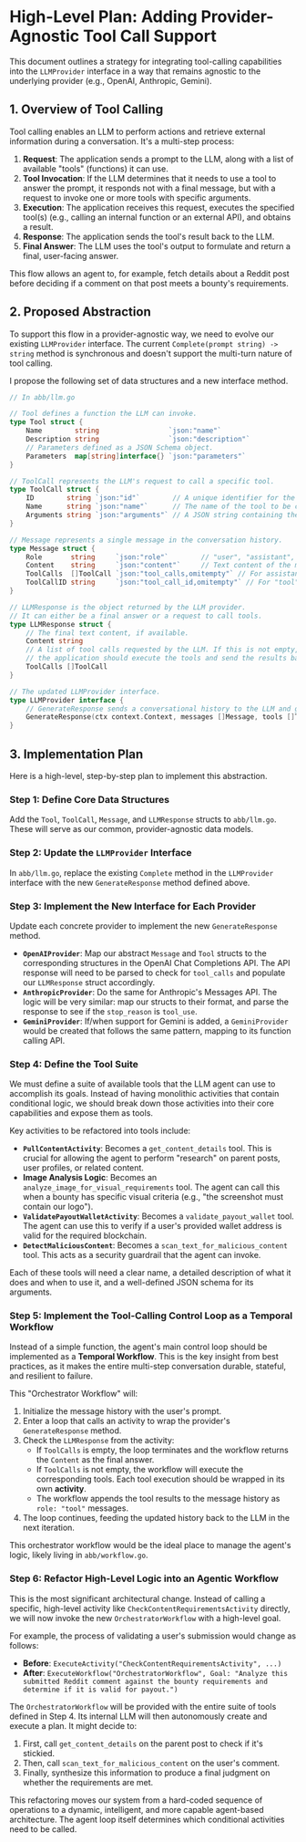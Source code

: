 # High-Level Plan: Adding Provider-Agnostic Tool Call Support

This document outlines a strategy for integrating tool-calling capabilities into the `LLMProvider` interface in a way that remains agnostic to the underlying provider (e.g., OpenAI, Anthropic, Gemini).

## 1. Overview of Tool Calling

Tool calling enables an LLM to perform actions and retrieve external information during a conversation. It's a multi-step process:

1.  **Request**: The application sends a prompt to the LLM, along with a list of available "tools" (functions) it can use.
2.  **Tool Invocation**: If the LLM determines that it needs to use a tool to answer the prompt, it responds not with a final message, but with a request to invoke one or more tools with specific arguments.
3.  **Execution**: The application receives this request, executes the specified tool(s) (e.g., calling an internal function or an external API), and obtains a result.
4.  **Response**: The application sends the tool's result back to the LLM.
5.  **Final Answer**: The LLM uses the tool's output to formulate and return a final, user-facing answer.

This flow allows an agent to, for example, fetch details about a Reddit post before deciding if a comment on that post meets a bounty's requirements.

## 2. Proposed Abstraction

To support this flow in a provider-agnostic way, we need to evolve our existing `LLMProvider` interface. The current `Complete(prompt string) -> string` method is synchronous and doesn't support the multi-turn nature of tool calling.

I propose the following set of data structures and a new interface method.

```go
// In abb/llm.go

// Tool defines a function the LLM can invoke.
type Tool struct {
	Name        string                 `json:"name"`
	Description string                 `json:"description"`
	// Parameters defined as a JSON Schema object.
	Parameters  map[string]interface{} `json:"parameters"`
}

// ToolCall represents the LLM's request to call a specific tool.
type ToolCall struct {
	ID        string `json:"id"`        // A unique identifier for the tool call instance.
	Name      string `json:"name"`      // The name of the tool to be called.
	Arguments string `json:"arguments"` // A JSON string containing the arguments.
}

// Message represents a single message in the conversation history.
type Message struct {
	Role       string     `json:"role"`        // "user", "assistant", or "tool"
	Content    string     `json:"content"`     // Text content of the message.
	ToolCalls  []ToolCall `json:"tool_calls,omitempty"` // For assistant messages requesting tool calls.
	ToolCallID string     `json:"tool_call_id,omitempty"` // For "tool" role messages, linking to a ToolCall.
}

// LLMResponse is the object returned by the LLM provider.
// It can either be a final answer or a request to call tools.
type LLMResponse struct {
	// The final text content, if available.
	Content string
	// A list of tool calls requested by the LLM. If this is not empty,
	// the application should execute the tools and send the results back.
	ToolCalls []ToolCall
}

// The updated LLMProvider interface.
type LLMProvider interface {
	// GenerateResponse sends a conversational history to the LLM and gets a response.
	GenerateResponse(ctx context.Context, messages []Message, tools []Tool) (*LLMResponse, error)
}
```

## 3. Implementation Plan

Here is a high-level, step-by-step plan to implement this abstraction.

### Step 1: Define Core Data Structures

Add the `Tool`, `ToolCall`, `Message`, and `LLMResponse` structs to `abb/llm.go`. These will serve as our common, provider-agnostic data models.

### Step 2: Update the `LLMProvider` Interface

In `abb/llm.go`, replace the existing `Complete` method in the `LLMProvider` interface with the new `GenerateResponse` method defined above.

### Step 3: Implement the New Interface for Each Provider

Update each concrete provider to implement the new `GenerateResponse` method.

- **`OpenAIProvider`**: Map our abstract `Message` and `Tool` structs to the corresponding structures in the OpenAI Chat Completions API. The API response will need to be parsed to check for `tool_calls` and populate our `LLMResponse` struct accordingly.
- **`AnthropicProvider`**: Do the same for Anthropic's Messages API. The logic will be very similar: map our structs to their format, and parse the response to see if the `stop_reason` is `tool_use`.
- **`GeminiProvider`**: If/when support for Gemini is added, a `GeminiProvider` would be created that follows the same pattern, mapping to its function calling API.

### Step 4: Define the Tool Suite

We must define a suite of available tools that the LLM agent can use to accomplish its goals. Instead of having monolithic activities that contain conditional logic, we should break down those activities into their core capabilities and expose them as tools.

Key activities to be refactored into tools include:

- **`PullContentActivity`**: Becomes a `get_content_details` tool. This is crucial for allowing the agent to perform "research" on parent posts, user profiles, or related content.
- **Image Analysis Logic**: Becomes an `analyze_image_for_visual_requirements` tool. The agent can call this when a bounty has specific visual criteria (e.g., "the screenshot must contain our logo").
- **`ValidatePayoutWalletActivity`**: Becomes a `validate_payout_wallet` tool. The agent can use this to verify if a user's provided wallet address is valid for the required blockchain.
- **`DetectMaliciousContent`**: Becomes a `scan_text_for_malicious_content` tool. This acts as a security guardrail that the agent can invoke.

Each of these tools will need a clear name, a detailed description of what it does and when to use it, and a well-defined JSON schema for its arguments.

### Step 5: Implement the Tool-Calling Control Loop as a Temporal Workflow

Instead of a simple function, the agent's main control loop should be implemented as a **Temporal Workflow**. This is the key insight from best practices, as it makes the entire multi-step conversation durable, stateful, and resilient to failure.

This "Orchestrator Workflow" will:

1.  Initialize the message history with the user's prompt.
2.  Enter a loop that calls an activity to wrap the provider's `GenerateResponse` method.
3.  Check the `LLMResponse` from the activity:
    - If `ToolCalls` is empty, the loop terminates and the workflow returns the `Content` as the final answer.
    - If `ToolCalls` is not empty, the workflow will execute the corresponding tools. Each tool execution should be wrapped in its own **activity**.
    - The workflow appends the tool results to the message history as `role: "tool"` messages.
4.  The loop continues, feeding the updated history back to the LLM in the next iteration.

This orchestrator workflow would be the ideal place to manage the agent's logic, likely living in `abb/workflow.go`.

### Step 6: Refactor High-Level Logic into an Agentic Workflow

This is the most significant architectural change. Instead of calling a specific, high-level activity like `CheckContentRequirementsActivity` directly, we will now invoke the new `OrchestratorWorkflow` with a high-level goal.

For example, the process of validating a user's submission would change as follows:

- **Before**: `ExecuteActivity("CheckContentRequirementsActivity", ...)`
- **After**: `ExecuteWorkflow("OrchestratorWorkflow", Goal: "Analyze this submitted Reddit comment against the bounty requirements and determine if it is valid for payout.")`

The `OrchestratorWorkflow` will be provided with the entire suite of tools defined in Step 4. Its internal LLM will then autonomously create and execute a plan. It might decide to:

1.  First, call `get_content_details` on the parent post to check if it's stickied.
2.  Then, call `scan_text_for_malicious_content` on the user's comment.
3.  Finally, synthesize this information to produce a final judgment on whether the requirements are met.

This refactoring moves our system from a hard-coded sequence of operations to a dynamic, intelligent, and more capable agent-based architecture. The agent loop itself determines which conditional activities need to be called.

